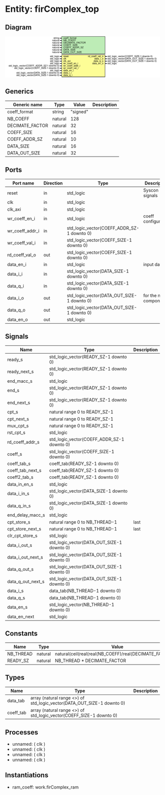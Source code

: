 # Entity: firComplex_top

## Diagram

![Diagram](firComplex_top.svg "Diagram")
## Generics

| Generic name    | Type    | Value    | Description |
| --------------- | ------- | -------- | ----------- |
| coeff_format    | string  | "signed" |             |
| NB_COEFF        | natural | 128      |             |
| DECIMATE_FACTOR | natural | 32       |             |
| COEFF_SIZE      | natural | 16       |             |
| COEFF_ADDR_SZ   | natural | 10       |             |
| DATA_SIZE       | natural | 16       |             |
| DATA_OUT_SIZE   | natural | 32       |             |
## Ports

| Port name       | Direction | Type                                       | Description            |
| --------------- | --------- | ------------------------------------------ | ---------------------- |
| reset           | in        | std_logic                                  | Syscon signals         |
| clk             | in        | std_logic                                  |                        |
| clk_axi         | in        | std_logic                                  |                        |
| wr_coeff_en_i   | in        | std_logic                                  | coeff configuration    |
| wr_coeff_addr_i | in        | std_logic_vector(COEFF_ADDR_SZ-1 downto 0) |                        |
| wr_coeff_val_i  | in        | std_logic_vector(COEFF_SIZE-1 downto 0)    |                        |
| rd_coeff_val_o  | out       | std_logic_vector(COEFF_SIZE-1 downto 0)    |                        |
| data_en_i       | in        | std_logic                                  | input data             |
| data_i_i        | in        | std_logic_vector(DATA_SIZE-1 downto 0)     |                        |
| data_q_i        | in        | std_logic_vector(DATA_SIZE-1 downto 0)     |                        |
| data_i_o        | out       | std_logic_vector(DATA_OUT_SIZE-1 downto 0) | for the next component |
| data_q_o        | out       | std_logic_vector(DATA_OUT_SIZE-1 downto 0) |                        |
| data_en_o       | out       | std_logic                                  |                        |
## Signals

| Name               | Type                                       | Description |
| ------------------ | ------------------------------------------ | ----------- |
| ready_s            | std_logic_vector(READY_SZ-1 downto 0)      |             |
|  ready_next_s      | std_logic_vector(READY_SZ-1 downto 0)      |             |
| end_macc_s         | std_logic                                  |             |
| end_s              | std_logic_vector(READY_SZ-1 downto 0)      |             |
|  end_next_s        | std_logic_vector(READY_SZ-1 downto 0)      |             |
| cpt_s              | natural range 0 to READY_SZ-1              |             |
| cpt_next_s         | natural range 0 to READY_SZ-1              |             |
|  mux_cpt_s         | natural range 0 to READY_SZ-1              |             |
| rst_cpt_s          | std_logic                                  |             |
| rd_coeff_addr_s    | std_logic_vector(COEFF_ADDR_SZ-1 downto 0) |             |
| coeff_s            | std_logic_vector(COEFF_SIZE-1 downto 0)    |             |
| coeff_tab_s        | coeff_tab(READY_SZ-1 downto 0)             |             |
|  coeff_tab_next_s  | coeff_tab(READY_SZ-1 downto 0)             |             |
| coeff2_tab_s       | coeff_tab(READY_SZ-1 downto 0)             |             |
| data_in_en_s       | std_logic                                  |             |
| data_i_in_s        | std_logic_vector(DATA_SIZE-1 downto 0)     |             |
|  data_q_in_s       | std_logic_vector(DATA_SIZE-1 downto 0)     |             |
| end_delay_macc_s   | std_logic                                  |             |
| cpt_store_s        | natural range 0 to NB_THREAD-1             | last        |
|  cpt_store_next_s  | natural range 0 to NB_THREAD-1             | last        |
| clr_cpt_store_s    | std_logic                                  |             |
| data_i_out_s       | std_logic_vector(DATA_OUT_SIZE-1 downto 0) |             |
|  data_i_out_next_s | std_logic_vector(DATA_OUT_SIZE-1 downto 0) |             |
| data_q_out_s       | std_logic_vector(DATA_OUT_SIZE-1 downto 0) |             |
|  data_q_out_next_s | std_logic_vector(DATA_OUT_SIZE-1 downto 0) |             |
| data_i_s           | data_tab(NB_THREAD-1 downto 0)             |             |
|  data_q_s          | data_tab(NB_THREAD-1 downto 0)             |             |
| data_en_s          | std_logic_vector(NB_THREAD-1 downto 0)     |             |
| data_en_next       | std_logic                                  |             |
## Constants

| Name      | Type    | Value                                                         | Description |
| --------- | ------- | ------------------------------------------------------------- | ----------- |
| NB_THREAD | natural |  			natural(ceil(real(real(NB_COEFF)/real(DECIMATE_FACTOR)))) |             |
| READY_SZ  | natural |  NB_THREAD * DECIMATE_FACTOR                                  |             |
## Types

| Name      | Type                                                                    | Description |
| --------- | ----------------------------------------------------------------------- | ----------- |
| data_tab  | array (natural range <>) of std_logic_vector(DATA_OUT_SIZE-1 downto 0)  |             |
| coeff_tab | array (natural range <>) of std_logic_vector(COEFF_SIZE-1 downto 0)     |             |
## Processes
- unnamed: ( clk )
- unnamed: ( clk )
- unnamed: ( clk )
- unnamed: ( clk )
## Instantiations

- ram_coeff: work.firComplex_ram
